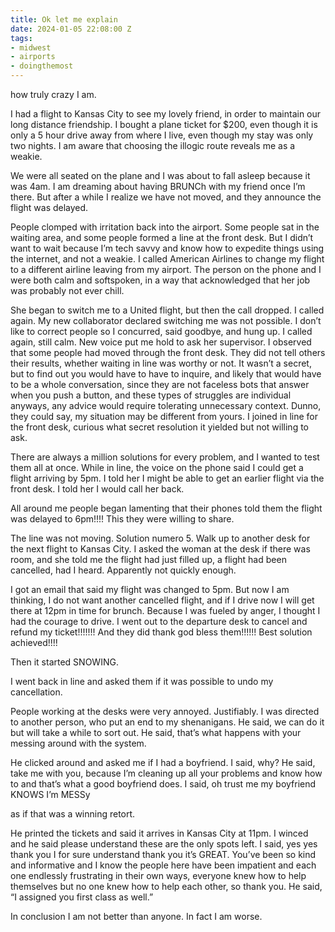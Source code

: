 ```yaml
---
title: Ok let me explain
date: 2024-01-05 22:08:00 Z
tags:
- midwest
- airports
- doingthemost
---
```


how truly crazy I am. 

I had a flight to Kansas City to see my lovely friend, in order to maintain our long distance friendship. I bought a plane ticket for $200, even though it is only a 5 hour drive away from where I live, even though my stay was only two nights. I am aware that choosing the illogic route reveals me as a weakie.

We were all seated on the plane and I was about to fall asleep because it was 4am. I am dreaming about having BRUNCh with my friend once I’m there. But after a while I realize we have not moved, and they announce the flight was delayed. 

People clomped with irritation back into the airport. Some people sat in the waiting area, and some people formed a line at the front desk. But I didn’t want to wait because I’m tech savvy and know how to expedite things using the internet, and not a weakie. I called American Airlines to change my flight to a different airline leaving from my airport. The person on the phone and I were both calm and softspoken, in a way that acknowledged that her job was probably not ever chill. 

She began to switch me to a United flight, but then the call dropped. I called again. My new collaborator declared switching me was not possible. I don’t like to correct people so I concurred, said goodbye, and hung up. I called again, still calm. New voice put me hold to ask her supervisor. I observed that some people had moved through the front desk. They did not tell others their results, whether waiting in line was worthy or not. It wasn’t a secret, but to find out you would have to have to inquire, and likely that would have to be a whole conversation, since they are not faceless bots that answer when you push a button, and these types of struggles are individual anyways, any advice would require tolerating unnecessary context. Dunno, they could say, my situation may be different from yours. I joined in line for the front desk, curious what secret resolution it yielded but not willing to ask. 

There are always a million solutions for every problem, and I wanted to test them all at once. While in line, the voice on the phone said I could get a flight arriving by 5pm. I told her I might be able to get an earlier flight via the front desk. I told her I would call her back. 

All around me people began lamenting that their phones told them the flight was delayed to 6pm!!!! This they were willing to share. 

The line was not moving. Solution numero 5. Walk up to another desk for the next flight to Kansas City. I asked the woman at the desk if there was room, and she told me the flight had just filled up, a flight had been cancelled, had I heard. Apparently not quickly enough.

I got an email that said my flight was changed to 5pm. But now I am thinking, I do not want another cancelled flight, and if I drive now I will get there at 12pm in time for brunch. Because I was fueled by anger, I thought I had the courage to drive. I went out to the departure desk to cancel and refund my ticket!!!!!!! And they did thank god bless them!!!!!! Best solution achieved!!!!

Then it started SNOWING.

I went back in line and asked them if it was possible to undo my cancellation. 

People working at the desks were very annoyed. Justifiably. I was directed to another person, who put an end to my shenanigans. He said, we can do it but will take a while to sort out. He said, that’s what happens with your messing around with the system. 

He clicked around and asked me if I had a boyfriend. I said, why? He said, take me with you, because I’m cleaning up all your problems and know how to and that’s what a good boyfriend does. I said, oh trust me my boyfriend KNOWS I’m MESSy 

as if that was a winning retort. 

He printed the tickets and said it arrives in Kansas City at 11pm. I winced and he said please understand these are the only spots left. I said, yes yes thank you I for sure understand thank you it’s GREAT. You’ve been so kind and informative and I know the people here have been impatient and each one endlessly frustrating in their own ways, everyone knew how to help themselves but no one knew how to help each other, so thank you. He said, “I assigned you first class as well.” 

In conclusion I am not better than anyone. In fact I am worse. 